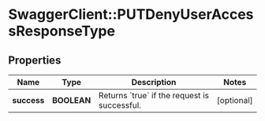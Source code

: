 # SwaggerClient::PUTDenyUserAccessResponseType

## Properties
Name | Type | Description | Notes
------------ | ------------- | ------------- | -------------
**success** | **BOOLEAN** | Returns &#x60;true&#x60; if the request is successful.  | [optional] 


